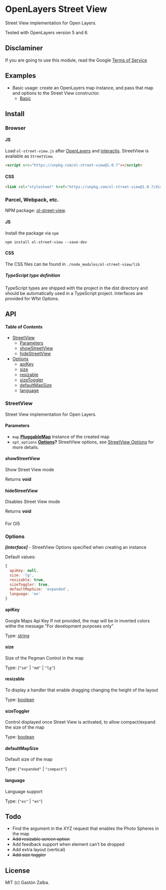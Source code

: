 # OpenLayers Street View

Street View implementation for Open Layers.

Tested with OpenLayers version 5 and 6.

## Disclaminer

If you are going to use this module, read the Google [Terms of Service](https://www.google.com/help/terms_maps/)

## Examples

-   Basic usage: create an OpenLayers map instance, and pass that map and options to the Street View constructor.
    -   [Basic](https://raw.githack.com/GastonZalba/ol-street-view/v1.0.7/examples/basic.html)

## Install

### Browser

#### JS

Load `ol-street-view.js` after [OpenLayers](https://www.npmjs.com/package/ol) and [interactjs](https://www.npmjs.com/package/interactjs). StreetView is available as `StreetView`.

```HTML
<script src="https://unpkg.com/ol-street-view@1.0.7"></script>
```

#### CSS

```HTML
<link rel="stylesheet" href="https://unpkg.com/ol-street-view@1.0.7/dist/css/ol-street-view.min.css" />
```

### Parcel, Webpack, etc.

NPM package: [ol-street-view](https://www.npmjs.com/package/ol-street-view).

#### JS

Install the package via `npm`

    npm install ol-street-view --save-dev

#### CSS

The CSS files can be found in `./node_modules/ol-street-view/lib`

##### TypeScript type definition

TypeScript types are shipped with the project in the dist directory and should be automatically used in a TypeScript project. Interfaces are provided for Wfst Options.

## API

<!-- Generated by documentation.js. Update this documentation by updating the source code. -->

#### Table of Contents

-   [StreetView](#streetview)
    -   [Parameters](#parameters)
    -   [showStreetView](#showstreetview)
    -   [hideStreetView](#hidestreetview)
-   [Options](#options)
    -   [apiKey](#apikey)
    -   [size](#size)
    -   [resizable](#resizable)
    -   [sizeToggler](#sizetoggler)
    -   [defaultMapSize](#defaultmapsize)
    -   [language](#language)

### StreetView

Street View implementation for Open Layers.

#### Parameters

-   `map` **[PluggableMap](https://openlayers.org/en/latest/apidoc/module-ol_PluggableMap-PluggableMap.html)** Instance of the created map
-   `opt_options` **[Options](#options)?** StreetView options, see [StreetView Options](#options) for more details.

#### showStreetView

Show Street View mode

Returns **void**

#### hideStreetView

Disables Street View mode

Returns **void**

###

For Ol5

### Options

**_[interface]_** - StreetView Options specified when creating an instance

Default values:

```javascript
{
  apiKey: null,
  size: 'lg',
  resizable: true,
  sizeToggler: true,
  defaultMapSize: 'expanded',
  language: 'en'
}
```

#### apiKey

Google Maps Api Key
If not provided, the map will be in inverted colors withe the message "For development purposes only"

Type: [string](https://developer.mozilla.org/docs/Web/JavaScript/Reference/Global_Objects/String)

#### size

Size of the Pegman Control in the map

Type: (`"sm"` \| `"md"` \| `"lg"`)

#### resizable

To display a handler that enable dragging changing the height of the layout

Type: [boolean](https://developer.mozilla.org/docs/Web/JavaScript/Reference/Global_Objects/Boolean)

#### sizeToggler

Control displayed once Street View is activated, to allow compact/expand the size of the map

Type: [boolean](https://developer.mozilla.org/docs/Web/JavaScript/Reference/Global_Objects/Boolean)

#### defaultMapSize

Default size of the map

Type: (`"expanded"` \| `"compact"`)

#### language

Language support

Type: (`"es"` \| `"en"`)

## Todo

-   Find the argument in the XYZ request that enables the Photo Spheres in the map
-   ~~Add resizable screen option~~
-   Add feedback support when element can't be dropped
-   Add extra layout (vertical)
-   ~~Add size toggler~~

## License

MIT (c) Gastón Zalba.
